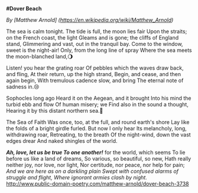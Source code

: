 **#Dover Beach**

_By [Matthew Arnold] (https://en.wikipedia.org/wiki/Matthew_Arnold)_

The sea is calm tonight.
The tide is full, the moon lies fair
Upon the straits; on the French coast, the light
Gleams and is gone; the cliffs of England stand,
Glimmering and vast, out in the tranquil bay.
Come to the window, sweet is the night-air!
Only, from the long line of spray
Where the sea meets the moon-blanched land,:waning_gibbous_moon:

Listen! you hear the grating roar
Of pebbles which the waves draw back, and fling,
At their return, up the high strand,
Begin, and cease, and then again begin,
With tremulous cadence slow, and bring
The eternal note of sadness in.:cry:

Sophocles long ago
Heard it on the Aegean, and it brought
Into his mind the turbid ebb and flow
Of human misery; we
Find also in the sound a thought,
Hearing it by this distant northern sea.:ocean:

The Sea of Faith
Was once, too, at the full, and round earth's shore
Lay like the folds of a bright girdle furled.
But now I only hear
Its melancholy, long, withdrawing roar,
Retreating, to the breath
Of the night-wind, down the vast edges drear
And naked shingles of the world.

***Ah, love, let us be true
To one another!*** for the world, which seems
To lie before us like a land of dreams,
So various, so beautiful, so new,
Hath really neither joy, nor love, nor light,
Nor certitude, nor peace, nor help for pain;
_And we are here as on a darkling plain
Swept with confused alarms of struggle and flight,
Where ignorant armies clash by night._
http://www.public-domain-poetry.com/matthew-arnold/dover-beach-3738

